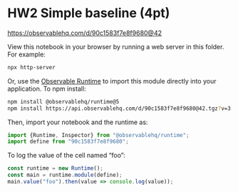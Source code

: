 # HW2 Simple baseline (4pt)

https://observablehq.com/d/90c1583f7e8f9680@42

View this notebook in your browser by running a web server in this folder. For
example:

~~~sh
npx http-server
~~~

Or, use the [Observable Runtime](https://github.com/observablehq/runtime) to
import this module directly into your application. To npm install:

~~~sh
npm install @observablehq/runtime@5
npm install https://api.observablehq.com/d/90c1583f7e8f9680@42.tgz?v=3
~~~

Then, import your notebook and the runtime as:

~~~js
import {Runtime, Inspector} from "@observablehq/runtime";
import define from "90c1583f7e8f9680";
~~~

To log the value of the cell named “foo”:

~~~js
const runtime = new Runtime();
const main = runtime.module(define);
main.value("foo").then(value => console.log(value));
~~~
